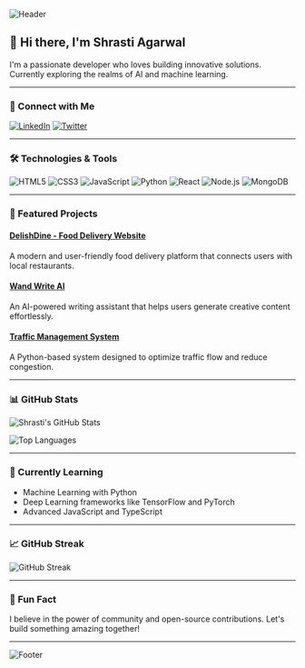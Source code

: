 ![Header](https://capsule-render.vercel.app/api?type=waving&color=gradient&text=Shrasti%20Agarwal&desc=Developer%20%26%20AI%20Enthusiast&height=200&fontSize=60&fontColor=ffffff)

## 👋 Hi there, I'm Shrasti Agarwal

I'm a passionate developer who loves building innovative solutions. Currently exploring the realms of AI and machine learning.

---

### 🔗 Connect with Me

[![LinkedIn](https://img.shields.io/badge/LinkedIn-0A66C2?style=flat-square&logo=linkedin&logoColor=white)](https://www.linkedin.com/in/shrasti-agarwal-123456789/)
[![Twitter](https://img.shields.io/badge/Twitter-1DA1F2?style=flat-square&logo=twitter&logoColor=white)](https://twitter.com/shrasti_9)

---

### 🛠️ Technologies & Tools

![HTML5](https://img.shields.io/badge/HTML5-E34F26?style=flat-square&logo=html5&logoColor=white)
![CSS3](https://img.shields.io/badge/CSS3-1572B6?style=flat-square&logo=css3&logoColor=white)
![JavaScript](https://img.shields.io/badge/JavaScript-F7DF1E?style=flat-square&logo=javascript&logoColor=black)
![Python](https://img.shields.io/badge/Python-3776AB?style=flat-square&logo=python&logoColor=white)
![React](https://img.shields.io/badge/React-61DAFB?style=flat-square&logo=react&logoColor=black)
![Node.js](https://img.shields.io/badge/Node.js-339933?style=flat-square&logo=node.js&logoColor=white)
![MongoDB](https://img.shields.io/badge/MongoDB-47A248?style=flat-square&logo=mongodb&logoColor=white)

---

### 📂 Featured Projects

#### [DelishDine - Food Delivery Website](https://github.com/shrash9/DelishDine-Food-Delivery-Website)
A modern and user-friendly food delivery platform that connects users with local restaurants.

#### [Wand Write AI](https://github.com/shrash9/Wand-Write-AI)
An AI-powered writing assistant that helps users generate creative content effortlessly.

#### [Traffic Management System](https://github.com/shrash9/Traffic-Management-System)
A Python-based system designed to optimize traffic flow and reduce congestion.

---

### 📊 GitHub Stats

![Shrasti's GitHub Stats](https://github-readme-stats.vercel.app/api?username=shrash9&show_icons=true&theme=radical)

![Top Languages](https://github-readme-stats.vercel.app/api/top-langs/?username=shrash9&layout=compact&theme=radical)

---

### 🧠 Currently Learning

- Machine Learning with Python
- Deep Learning frameworks like TensorFlow and PyTorch
- Advanced JavaScript and TypeScript

---

### 📈 GitHub Streak

![GitHub Streak](https://github-readme-streak-stats.herokuapp.com/?user=shrash9&theme=radical)

---

### 💬 Fun Fact

I believe in the power of community and open-source contributions. Let's build something amazing together!

---

![Footer](https://capsule-render.vercel.app/api?type=waving&color=gradient&text=Let's%20Build%20Together&height=100&fontSize=30&fontColor=ffffff)
